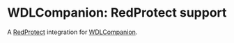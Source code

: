 # WDLCompanion: RedProtect support

A [RedProtect](https://github.com/FabioZumbi12/RedProtect) integration for [WDLCompanion](https://github.com/Pokechu22/WorldDownloader-Serverside-Companion).